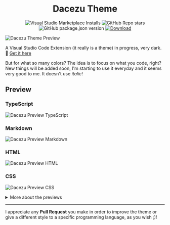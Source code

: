 <div align="center">

# Dacezu Theme

![Visual Studio Marketplace Installs](https://img.shields.io/visual-studio-marketplace/i/Drylozu.dacezu-theme?color=007ec6&logo=visual-studio-code&logoColor=22a7f2&style=flat-square)
![GitHub Repo stars](https://img.shields.io/github/stars/Drylozu/vscDacezuTheme?style=flat-square)
![GitHub package.json version](https://img.shields.io/github/package-json/v/Drylozu/vscDacezuTheme?style=flat-square)
[![Download](https://img.shields.io/badge/get%20it-here-brightgreen?style=flat-square)](https://marketplace.visualstudio.com/items?itemName=Drylozu.dacezu-theme)

</div>

![Dacezu Theme Preview](https://i.imgur.com/Ikd8S2M.png)

A Visual Studio Code Extension (it really is a theme) in progress, very dark. :new_moon_with_face:
[Get it here](https://marketplace.visualstudio.com/items?itemName=Drylozu.dacezu-theme)

But for what so many colors? The idea is to focus on what you code, right?
New things will be added soon, I'm starting to use it everyday and it seems very good to me.
It doesn't use *italic*!

## Preview
### TypeScript
![Dacezu Preview TypeScript](https://i.imgur.com/VM3sB4s.png)
### Markdown
![Dacezu Preview Markdown](https://i.imgur.com/16pbvLp.png)
### HTML
![Dacezu Preview HTML](https://i.imgur.com/GK169z2.png)
### CSS
![Dacezu Preview CSS](https://i.imgur.com/mEDd2KH.png)

<details>
    <summary>More about the previews</summary>
    <table>
        <tr>
            <th>Font Used</th>
            <td>Cascadia Code</td>
        </tr>
        <tr>
            <th>Font Ligatures</th>
            <td>Yes</td>
        </tr>
        <tr>
            <th>Icon Theme</th>
            <td>Material Icon Theme</td>
        </tr>
        <tr>
            <th>Beautiful?</th>
            <td>Obviously</td>
        </tr>
    </table>
</details>

----
I appreciate any **Pull Request** you make in order to improve the theme or give a different style to a specific programming language, as you wish ;)!